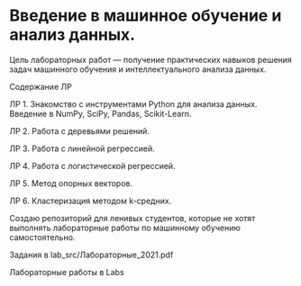 # Введение в машинное обучение и анализ данных.

Цель лабораторных работ — получение практических навыков решения задач машинного обучения и интеллектуального анализа данных.

Содержание ЛР

ЛР 1. Знакомство с инструментами Python для анализа данных. Введение в NumPy, SciPy, 
Pandas, Scikit-Learn.

ЛР 2. Работа с деревьями решений.

ЛР 3. Работа с линейной регрессией.

ЛР 4. Работа с логистической регрессией.

ЛР 5. Метод опорных векторов.

ЛР 6. Кластеризация методом k-средних.

Создаю репозиторий для ленивых студентов, которые не хотят выполнять лабораторные работы по машинному обучению самостоятельно.

Задания в lab_src/Лабораторные_2021.pdf

Лабораторные работы в Labs
